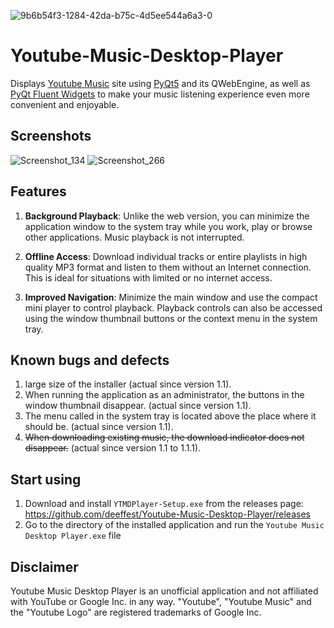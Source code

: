 ![9b6b54f3-1284-42da-b75c-4d5ee544a6a3-0](https://github.com/deeffest/Youtube-Music-Desktop-Player/assets/117280555/7ab71884-0aed-4032-86ea-a9f85a979395)
# Youtube-Music-Desktop-Player
Displays [Youtube Music](https://music.youtube.com) site using [PyQt5](https://www.riverbankcomputing.com/software/pyqt/intro) and its QWebEngine, as well as [PyQt Fluent Widgets](https://github.com/zhiyiYo/PyQt-Fluent-Widgets) to make your music listening experience even more convenient and enjoyable.

## Screenshots
![Screenshot_134](https://github.com/deeffest/Youtube-Music-Desktop-Player/assets/117280555/cabc318a-7e8d-4841-b503-bf9db7034bc6)
![Screenshot_266](https://github.com/deeffest/Youtube-Music-Desktop-Player/assets/117280555/47b3229e-3095-495a-afe6-6565c7a8c5d6)

## Features
1. **Background Playback**:
Unlike the web version, you can minimize the application window to the system tray while you work, play or browse other applications. Music playback is not interrupted.

2. **Offline Access**:
Download individual tracks or entire playlists in high quality MP3 format and listen to them without an Internet connection. This is ideal for situations with limited or no internet access.

2. **Improved Navigation**:
Minimize the main window and use the compact mini player to control playback. Playback controls can also be accessed using the window thumbnail buttons or the context menu in the system tray.

## Known bugs and defects
1. large size of the installer (actual since version 1.1).
2. When running the application as an administrator, the buttons in the window thumbnail disappear. (actual since version 1.1).
3. The menu called in the system tray is located above the place where it should be. (actual since version 1.1).
4. ~~When downloading existing music, the download indicator does not disappear.~~ (actual since version 1.1 to 1.1.1).

## Start using
1. Download and install `YTMDPlayer-Setup.exe` from the releases page: https://github.com/deeffest/Youtube-Music-Desktop-Player/releases
2. Go to the directory of the installed application and run the `Youtube Music Desktop Player.exe` file 

## Disclaimer
Youtube Music Desktop Player is an unofficial application and not affiliated with YouTube or Google Inc. in any way. "Youtube", "Youtube Music" and the "Youtube Logo" are registered trademarks of Google Inc.
